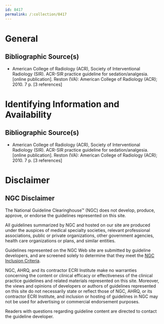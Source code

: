 ```yaml
---
id: 8417
permalink: /:collection/8417
---
```


# General

## Bibliographic Source(s)

- American College of Radiology (ACR), Society of Interventional Radiology (SIR). ACR-SIR practice guideline for sedation/analgesia. [online publication]. Reston (VA): American College of Radiology (ACR); 2010. 7 p. [3 references]

# Identifying Information and Availability

## Bibliographic Source(s)

- American College of Radiology (ACR), Society of Interventional Radiology (SIR). ACR-SIR practice guideline for sedation/analgesia. [online publication]. Reston (VA): American College of Radiology (ACR); 2010. 7 p. [3 references]

# Disclaimer

## NGC Disclaimer

The National Guideline Clearinghouse™ (NGC) does not develop, produce, approve, or endorse the guidelines represented on this site.

All guidelines summarized by NGC and hosted on our site are produced under the auspices of medical specialty societies, relevant professional associations, public or private organizations, other government agencies, health care organizations or plans, and similar entities.

Guidelines represented on the NGC Web site are submitted by guideline developers, and are screened solely to determine that they meet the [NGC Inclusion Criteria](/help-and-about/summaries/inclusion-criteria).

NGC, AHRQ, and its contractor ECRI Institute make no warranties concerning the content or clinical efficacy or effectiveness of the clinical practice guidelines and related materials represented on this site. Moreover, the views and opinions of developers or authors of guidelines represented on this site do not necessarily state or reflect those of NGC, AHRQ, or its contractor ECRI Institute, and inclusion or hosting of guidelines in NGC may not be used for advertising or commercial endorsement purposes.

Readers with questions regarding guideline content are directed to contact the guideline developer.

